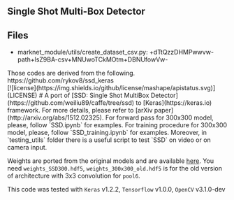 
<html>
<h2>Single Shot Multi-Box Detector</h2>


<div>
  <h2>Files</h2>
  <ul>
    <li>marknet_module/utils/create_dataset_csv.py: +dTtQzzDHMPwwvw-path+lsZ9BA-csv+MNUwoTCkMOtm+DBNUfowVw-</li>
  </ul>
</div>


<div>
  Those codes are derived from the following.<br>
  https://github.com/rykov8/ssd_keras
</div>

<div>
[![license](https://img.shields.io/github/license/mashape/apistatus.svg)](LICENSE)
# A port of [SSD: Single Shot MultiBox Detector](https://github.com/weiliu89/caffe/tree/ssd) to [Keras](https://keras.io) framework.
For more details, please refer to [arXiv paper](http://arxiv.org/abs/1512.02325).
For forward pass for 300x300 model, please, follow `SSD.ipynb` for examples. For training procedure for 300x300 model, please, follow `SSD_training.ipynb` for examples. Moreover, in `testing_utils` folder there is a useful script to test `SSD` on video or on camera input.

Weights are ported from the original models and are available [here](https://mega.nz/#F!7RowVLCL!q3cEVRK9jyOSB9el3SssIA). You need `weights_SSD300.hdf5`, `weights_300x300_old.hdf5` is for the old version of architecture with 3x3 convolution for `pool6`.

This code was tested with `Keras` v1.2.2, `Tensorflow` v1.0.0, `OpenCV` v3.1.0-dev
</div>

</html>
